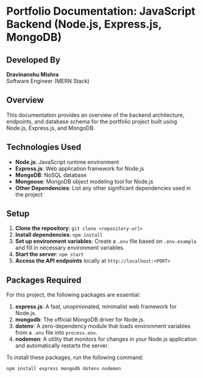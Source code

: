 # Portfolio Documentation: JavaScript Backend (Node.js, Express.js, MongoDB)

## Developed By

**Dravinanshu Mishra**  
Software Engineer (MERN Stack)

## Overview

This documentation provides an overview of the backend architecture, endpoints, and database schema for the portfolio project built using Node.js, Express.js, and MongoDB.

## Technologies Used

- **Node.js**: JavaScript runtime environment
- **Express.js**: Web application framework for Node.js
- **MongoDB**: NoSQL database
- **Mongoose**: MongoDB object modeling tool for Node.js
- **Other Dependencies**: List any other significant dependencies used in the project

## Setup

1. **Clone the repository**: `git clone <repository-url>`
2. **Install dependencies**: `npm install`
3. **Set up environment variables**: Create a `.env` file based on `.env.example` and fill in necessary environment variables.
4. **Start the server**: `npm start`
5. **Access the API endpoints** locally at `http://localhost:<PORT>`

## Packages Required

For this project, the following packages are essential:

1. **express.js**: A fast, unopinionated, minimalist web framework for Node.js.
2. **mongodb**: The official MongoDB driver for Node.js.
3. **dotenv**: A zero-dependency module that loads environment variables from a `.env` file into `process.env`.
4. **nodemon**: A utility that monitors for changes in your Node.js application and automatically restarts the server.

To install these packages, run the following command:

```bash
npm install express mongodb dotenv nodemon
```
